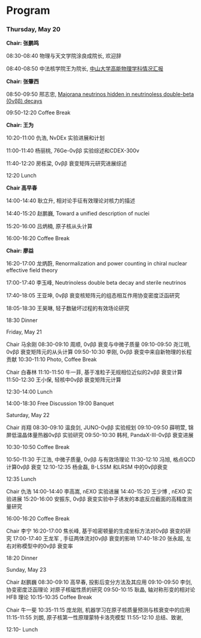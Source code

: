 # Program



### Thursday, May 20

**Chair: 张鹏鸣**

08:30-08:40 物理与天文学院涂良成院长, 欢迎辞
 
08:40-08:50 中法核学院王为院长, [中⼭⼤学⾼能物理学科情况汇报](./talks/0520_Wang.pdf)
            

**Chair: 张肇⻄**

08:50-09:50 邢志忠, [Majorana neutrinos hidden in neutrinoless double-beta (0νββ) decays](./talks/0520_Xing.ppt)

09:50-12:20 Coffee Break 

**Chair: 王为**

10:20-11:00 仇浩, NvDEx 实验进展和计划

11:00-11:40 杨丽桃, 76Ge-0νββ 实验综述和CDEX-300ν 

11:40-12:20 房栋梁, 0νββ 衰变矩阵元研究进展综述

12:20 Lunch 

**Chair ⾼早春**

14:00-14:40 耿⽴升, 相对论⼿征有效理论对核⼒的描述 

14:40-15:20 赵鹏巍, Toward a unified description of nuclei

15:20-16:00 吕炳楠, 原⼦核从头计算

16:00-16:20 Coffee Break 

**Chair: 廖益**

16:20-17:00 ⻰炳蔚, Renormalization and power counting in chiral nuclear effective field theory 

17:00-17:40 李⽟峰, Neutrinoless double beta decay and sterile neutrinos

17:40-18:05 王亚坤, 0νββ 衰变核矩阵元的组态相互作⽤协变密度泛函研究

18:05-18:30 王昊琳, 轻⼦数破坏过程的有效场论研究

18:30 Dinner

Friday, May 21 

Chair 马余刚
08:30-09:10 周顺, 0νββ 衰变与中微⼦质量
09:10-09:50 尧江明, 0νββ 衰变矩阵元的从头计算
09:50-10:30 李刚, 0νββ 衰变中来⾃新物理的⻓程贡献
10:30-11:10 Photo, Coffee Break 

Chair 白春林
11:10-11:50 牛一菲, 基于准粒⼦⽆规相位近似的2νββ 衰变计算
11:50-12:30 王小保, 轻核中0νββ 衰变矩阵元计算 

12:30-14:00 Lunch

14:00-18:30 Free Discussion
19:00 Banquet

Saturday, May 22 

Chair 肖翔
08:30-09:10 温良剑, JUNO-0νββ 实验规划
09:10-09:50 薛明萱, 锦屏低温晶体量热器0νββ 实验研究
09:50-10:30 韩柯, PandaX-III-0νββ 衰变进展

10:30-10:50 Coffee Break 

10:50-11:30 于江浩, 中微⼦质量, 0νββ 与有效场理论
11:30-12:10 冯旭, 格点QCD 计算0νββ 衰变
12:10-12:35 杨⾦磊, B-LSSM 和LRSM 中的0νββ衰变

12:35 Lunch


Chair 仇浩
14:00-14:40 李⾼嵩, nEXO 实验进展
14:40-15:20 王少博 , nEXO 实验进展
15:20-16:00 安振东, 0νββ 衰变实验中⼦诱发的本底反应截⾯的⾼精度测量研究

16:00-16:20 Coffee Break 

Chair 李宁
16:20-17:00 焦⻓峰, 基于哈密顿量的⽣成坐标⽅法对0νββ 衰变的研究
17:00-17:40 王⻰军 , ⼿征两体流对0νββ 衰变的影响
17:40-18:20 张永超, 左右对称模型中的0νββ 衰变率

18:20 Dinner

Sunday, May 23 

Chair 赵鹏巍
08:30-09:10 ⾼早春, 投影后变分⽅法及其应⽤ 
09:10-09:50 李剑, 协变密度泛函理论 对原⼦核磁性质的研究
09:50-10:15 耿晶, 轴对称形变的相对论HFB 理论
10:15-10:35 Coffee Break 

Chair 牛一斐
10:35-11:15 庞⻰刚, 机器学习在原⼦核质量预测与核衰变中的应⽤
11:15-11:55 刘朗, 原⼦核第⼀性原理蒙特卡洛壳模型
11:55-12:10 总结、致谢, 

12:10- Lunch
